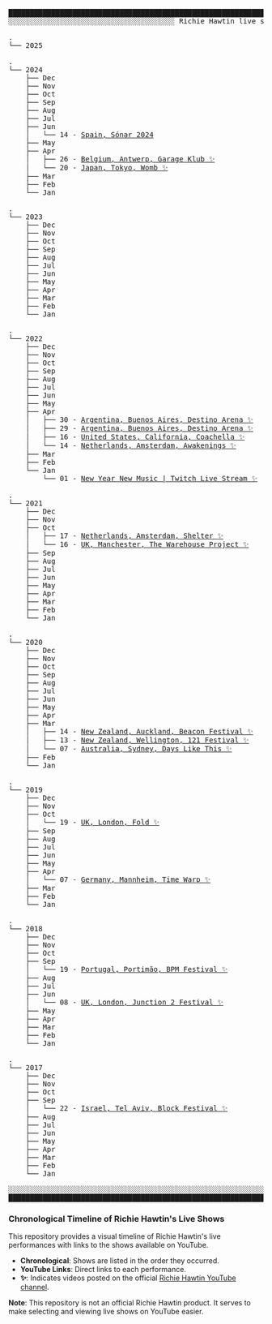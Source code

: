 <pre>
████████████████████████████████████████████████████████████████████████████████████████████████████████
░░░░░░░░░░░░░░░░░░░░░░░░░░░░░░░░░░░░░░░ Richie Hawtin live shows ░░░░░░░░░░░░░░░░░░░░░░░░░░░░░░░░░░░░░░░ 

.
└── 2025

.
└── 2024
    ├── Dec
    ├── Nov
    ├── Oct
    ├── Sep
    ├── Aug
    ├── Jul
    ├── Jun
    │   └── 14 - <a href="https://www.youtube.com/watch?v=xxWOkZrHprY" >Spain, Sónar 2024</a>
    ├── May
    ├── Apr
    │   ├── 26 - <a href="https://www.youtube.com/watch?v=6JMRUyJEDEk" >Belgium, Antwerp, Garage Klub ✨</a>
    │   └── 20 - <a href="https://www.youtube.com/watch?v=R2zQ8AMb3wM" >Japan, Tokyo, Womb ✨</a>
    ├── Mar
    ├── Feb
    └── Jan

.
└── 2023
    ├── Dec
    ├── Nov
    ├── Oct
    ├── Sep
    ├── Aug
    ├── Jul
    ├── Jun
    ├── May
    ├── Apr
    ├── Mar
    ├── Feb
    └── Jan

.
└── 2022
    ├── Dec
    ├── Nov
    ├── Oct
    ├── Sep
    ├── Aug
    ├── Jul
    ├── Jun
    ├── May
    ├── Apr
    │   ├── 30 - <a href="https://www.youtube.com/watch?v=7xT2ZFoiyMc" >Argentina, Buenos Aires, Destino Arena ✨</a>  
    │   ├── 29 - <a href="https://www.youtube.com/watch?v=z8NgIGaYRfg" >Argentina, Buenos Aires, Destino Arena ✨</a>  
    │   ├── 16 - <a href="https://www.youtube.com/watch?v=T26wi6LW8MM" >United States, California, Coachella ✨</a>
    │   └── 14 - <a href="https://www.youtube.com/watch?v=I6W_ADulKOU" >Netherlands, Amsterdam, Awakenings ✨</a>
    ├── Mar
    ├── Feb
    └── Jan
        └── 01 - <a href="https://www.youtube.com/watch?v=kCjjNOS2KOE" >New Year New Music | Twitch Live Stream ✨</a>

.
└── 2021
    ├── Dec
    ├── Nov
    ├── Oct
    │   ├── 17 - <a href="https://www.youtube.com/watch?v=2T2m1L022uM" >Netherlands, Amsterdam, Shelter ✨</a>
    │   └── 16 - <a href="https://www.youtube.com/watch?v=_J-ylCW-5zo" >UK, Manchester, The Warehouse Project ✨</a>
    ├── Sep
    ├── Aug
    ├── Jul
    ├── Jun
    ├── May
    ├── Apr
    ├── Mar
    ├── Feb
    └── Jan

.
└── 2020
    ├── Dec
    ├── Nov
    ├── Oct
    ├── Sep
    ├── Aug
    ├── Jul
    ├── Jun
    ├── May
    ├── Apr
    ├── Mar
    │   ├── 14 - <a href="https://www.youtube.com/watch?v=uTDaRTT1hjM" >New Zealand, Auckland, Beacon Festival ✨</a>  
    │   ├── 13 - <a href="https://www.youtube.com/watch?v=V9_hp8V5_VQ" >New Zealand, Wellington, 121 Festival ✨</a>
    │   └── 07 - <a href="https://www.youtube.com/watch?v=S6wUn7yE8tY" >Australia, Sydney, Days Like This ✨</a>
    ├── Feb
    └── Jan

.
└── 2019
    ├── Dec
    ├── Nov
    ├── Oct
    │   └── 19 - <a href="https://www.youtube.com/watch?v=gbTctHmo7i4" >UK, London, Fold ✨</a>
    ├── Sep
    ├── Aug
    ├── Jul
    ├── Jun
    ├── May
    ├── Apr
    │   └── 07 - <a href="https://www.youtube.com/watch?v=JKKsLLvMdlY" >Germany, Mannheim, Time Warp ✨</a>
    ├── Mar
    ├── Feb
    └── Jan

.
└── 2018
    ├── Dec
    ├── Nov
    ├── Oct
    ├── Sep
    │   └── 19 - <a href="https://www.youtube.com/watch?v=OQo-58nM8h4" >Portugal, Portimão, BPM Festival ✨</a>
    ├── Aug
    ├── Jul
    ├── Jun
    │   └── 08 - <a href="https://www.youtube.com/watch?v=JlsScIadPVo" >UK, London, Junction 2 Festival ✨</a>
    ├── May
    ├── Apr
    ├── Mar
    ├── Feb
    └── Jan

.
└── 2017
    ├── Dec
    ├── Nov
    ├── Oct
    ├── Sep
    │   └── 22 - <a href="https://www.youtube.com/watch?v=CgIONTLHSoY" >Israel, Tel Aviv, Block Festival ✨</a>
    ├── Aug
    ├── Jul
    ├── Jun
    ├── May
    ├── Apr
    ├── Mar
    ├── Feb
    └── Jan

░░░░░░░░░░░░░░░░░░░░░░░░░░░░░░░░░░░░░░░░░░░░░░░░░░░░░░░░░░░░░░░░░░░░░░░░░░░░░░░░░░░░░░░░░░░░░░░░░░░░░░░░
████████████████████████████████████████████████████████████████████████████████████████████████████████
</pre>

### Chronological Timeline of Richie Hawtin's Live Shows

This repository provides a visual timeline of Richie Hawtin's live performances with links to the shows available on YouTube.

- **Chronological**: Shows are listed in the order they occurred.
- **YouTube Links**: Direct links to each performance.
- **✨**: Indicates videos posted on the official <a href="https://www.youtube.com/@richiehawtin/featured" >Richie Hawtin YouTube channel</a>.

**Note**: This repository is not an official Richie Hawtin product. It serves to make selecting and viewing live shows on YouTube easier.
